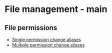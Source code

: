 
# File management - main

## File permissions

* [Single permission change aliases](file_permissions/single-permission-change.aliases)
* [Multiple permission change aliases](file_permissions/multiple-permission-change.aliases)

